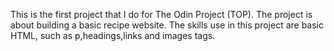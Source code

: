 This is the first project that I do for The Odin Project (TOP). The project is about building a basic recipe website. The skills use in this project are basic HTML, such as p,headings,links and images tags.  